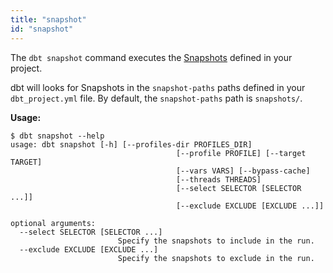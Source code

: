 ```yaml
---
title: "snapshot"
id: "snapshot"
---
```


The `dbt snapshot` command executes the [Snapshots](snapshots) defined in your project.

dbt will looks for Snapshots in the `snapshot-paths` paths defined in your `dbt_project.yml` file. By default, the `snapshot-paths` path is `snapshots/`.

**Usage:**
```
$ dbt snapshot --help
usage: dbt snapshot [-h] [--profiles-dir PROFILES_DIR]
                                     [--profile PROFILE] [--target TARGET]
                                     [--vars VARS] [--bypass-cache]
                                     [--threads THREADS]
                                     [--select SELECTOR [SELECTOR ...]]
                                     [--exclude EXCLUDE [EXCLUDE ...]]

optional arguments:
  --select SELECTOR [SELECTOR ...]
                        Specify the snapshots to include in the run.
  --exclude EXCLUDE [EXCLUDE ...]
                        Specify the snapshots to exclude in the run.
```